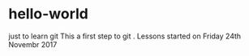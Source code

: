 # hello-world
just to learn git
This a first step to git .
Lessons started on Friday 24th Novembr 2017
